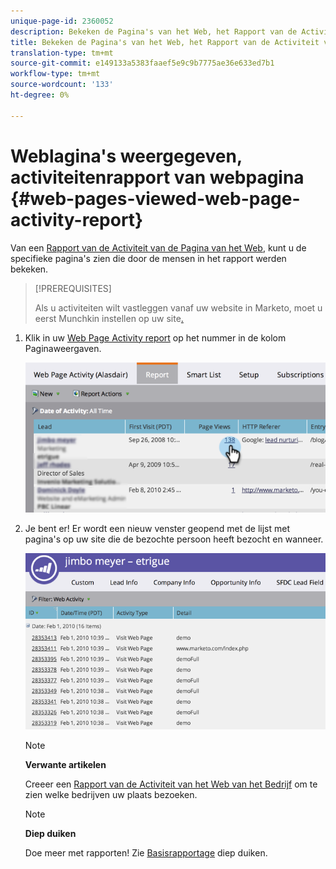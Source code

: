 ```yaml
---
unique-page-id: 2360052
description: Bekeken de Pagina's van het Web, het Rapport van de Activiteit van de Web-pagina - Marketo Docs - de Documentatie van het Product
title: Bekeken de Pagina's van het Web, het Rapport van de Activiteit van de Web-pagina
translation-type: tm+mt
source-git-commit: e149133a5383faaef5e9c9b7775ae36e633ed7b1
workflow-type: tm+mt
source-wordcount: '133'
ht-degree: 0%

---
```



# Weblagina&#39;s weergegeven, activiteitenrapport van webpagina {#web-pages-viewed-web-page-activity-report}

Van een [Rapport van de Activiteit van de Pagina van het Web](../../../../../product-docs/reporting/basic-reporting/report-types/web-page-activity-report.md), kunt u de specifieke pagina&#39;s zien die door de mensen in het rapport werden bekeken.

>[!PREREQUISITES]
>
>Als u activiteiten wilt vastleggen vanaf uw website in Marketo, moet u eerst Munchkin instellen op uw site[.](../../../../../product-docs/administration/additional-integrations/add-munchkin-tracking-code-to-your-website.md)

1. Klik in uw [Web Page Activity report](../../../../../product-docs/reporting/basic-reporting/report-types/web-page-activity-report.md) op het nummer in de kolom Paginaweergaven.

   ![](assets/image2014-9-16-14-3a54-3a8.png)

1. Je bent er! Er wordt een nieuw venster geopend met de lijst met pagina&#39;s op uw site die de bezochte persoon heeft bezocht en wanneer.

   ![](assets/image2014-9-16-14-3a54-3a12.png)

   >[!NOTE]
   >
   >**Verwante artikelen**
   >
   >
   >Creeer een [Rapport van de Activiteit van het Web van het Bedrijf](../../../../../product-docs/reporting/basic-reporting/report-types/company-web-activity-report.md) om te zien welke bedrijven uw plaats bezoeken.

   >[!NOTE]
   >
   >**Diep duiken**
   >
   >
   >Doe meer met rapporten! Zie [Basisrapportage](http://docs.marketo.com/display/docs/basic+reporting) diep duiken.

